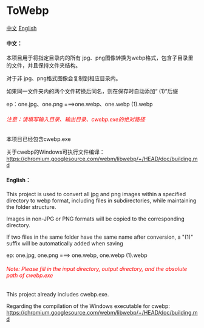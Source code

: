 # ToWebp

[中文](#中文)   [English](#English)

#### 中文：

本项目用于将指定目录内的所有 jpg、png图像转换为webp格式，包含子目录里的文件，并且保持文件夹结构。

对于非 jpg、png格式图像会复制到相应目录内。

如果同一文件夹内的两个文件转换后同名，则在保存时自动添加“ (1)”后缀

ep：one.jpg、one.png ===>one.webp、one.webp (1).webp

<h6 style="color:red">注意：请填写输入目录、输出目录、cwebp.exe的绝对路径</h6>

本项目已经包含cwebp.exe

关于cwebp的Windows可执行文件编译：https://chromium.googlesource.com/webm/libwebp/+/HEAD/doc/building.md

#### English：

This project is used to convert all jpg and png images within a specified directory to webp format, including files in subdirectories, while maintaining the folder structure.

Images in non-JPG or PNG formats will be copied to the corresponding directory.

If two files in the same folder have the same name after conversion, a "(1)" suffix will be automatically added when saving

ep: one.jpg, one.png ===> one.webp, one.webp (1).webp

<h6 style="color:red">Note: Please fill in the input directory, output directory, and the absolute path of cwebp.exe</h6>

This project already includes cwebp.exe.

Regarding the compilation of the Windows executable for cwebp: https://chromium.googlesource.com/webm/libwebp/+/HEAD/doc/building.md